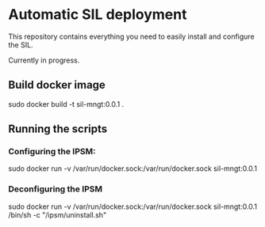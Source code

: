 # Automatic SIL deployment

This repository contains everything you need to easily install and configure the SIL.

Currently in progress.

## Build docker image

sudo docker build -t sil-mngt:0.0.1 .

## Running the scripts

### Configuring the IPSM:
sudo docker run -v /var/run/docker.sock:/var/run/docker.sock sil-mngt:0.0.1

### Deconfiguring the IPSM
sudo docker run -v /var/run/docker.sock:/var/run/docker.sock sil-mngt:0.0.1 /bin/sh -c "/ipsm/uninstall.sh"
